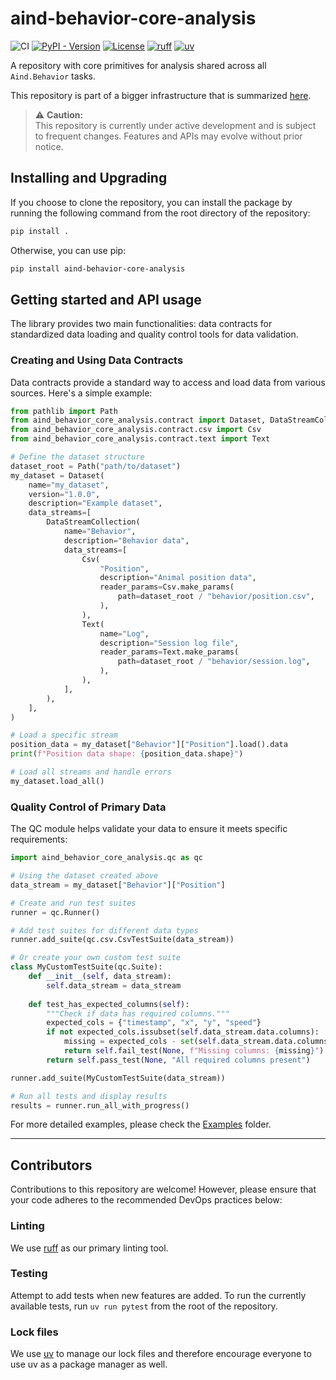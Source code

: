 # aind-behavior-core-analysis

![CI](https://github.com/AllenNeuralDynamics/Aind.Behavior.CoreAnalysis/actions/workflows/ci.yml/badge.svg)
[![PyPI - Version](https://img.shields.io/pypi/v/aind-behavior-core-analysis)](https://pypi.org/project/aind-behavior-core-analysis/)
[![License](https://img.shields.io/badge/license-MIT-brightgreen)](LICENSE)
[![ruff](https://img.shields.io/endpoint?url=https://raw.githubusercontent.com/astral-sh/ruff/main/assets/badge/v2.json)](https://github.com/astral-sh/ruff)
[![uv](https://img.shields.io/endpoint?url=https://raw.githubusercontent.com/astral-sh/uv/main/assets/badge/v0.json)](https://github.com/astral-sh/uv)

A repository with core primitives for analysis shared across all `Aind.Behavior` tasks.

This repository is part of a bigger infrastructure that is summarized [here](https://github.com/AllenNeuralDynamics/Aind.Behavior.Services).

> ⚠️ **Caution:**  
> This repository is currently under active development and is subject to frequent changes. Features and APIs may evolve without prior notice.

## Installing and Upgrading

If you choose to clone the repository, you can install the package by running the following command from the root directory of the repository:

```bash
pip install .
```

Otherwise, you can use pip:

```bash
pip install aind-behavior-core-analysis
```

## Getting started and API usage

The library provides two main functionalities: data contracts for standardized data loading and quality control tools for data validation.

### Creating and Using Data Contracts

Data contracts provide a standard way to access and load data from various sources. Here's a simple example:

```python
from pathlib import Path
from aind_behavior_core_analysis.contract import Dataset, DataStreamCollection
from aind_behavior_core_analysis.contract.csv import Csv
from aind_behavior_core_analysis.contract.text import Text

# Define the dataset structure
dataset_root = Path("path/to/dataset")
my_dataset = Dataset(
    name="my_dataset",
    version="1.0.0",
    description="Example dataset",
    data_streams=[
        DataStreamCollection(
            name="Behavior",
            description="Behavior data",
            data_streams=[
                Csv(
                    "Position",
                    description="Animal position data",
                    reader_params=Csv.make_params(
                        path=dataset_root / "behavior/position.csv",
                    ),
                ),
                Text(
                    name="Log",
                    description="Session log file",
                    reader_params=Text.make_params(
                        path=dataset_root / "behavior/session.log",
                    ),
                ),
            ],
        ),
    ],
)

# Load a specific stream
position_data = my_dataset["Behavior"]["Position"].load().data
print(f"Position data shape: {position_data.shape}")

# Load all streams and handle errors
my_dataset.load_all()
```

### Quality Control of Primary Data

The QC module helps validate your data to ensure it meets specific requirements:

```python
import aind_behavior_core_analysis.qc as qc

# Using the dataset created above
data_stream = my_dataset["Behavior"]["Position"]

# Create and run test suites
runner = qc.Runner()

# Add test suites for different data types
runner.add_suite(qc.csv.CsvTestSuite(data_stream))

# Or create your own custom test suite
class MyCustomTestSuite(qc.Suite):
    def __init__(self, data_stream):
        self.data_stream = data_stream
        
    def test_has_expected_columns(self):
        """Check if data has required columns."""
        expected_cols = {"timestamp", "x", "y", "speed"}
        if not expected_cols.issubset(self.data_stream.data.columns):
            missing = expected_cols - set(self.data_stream.data.columns)
            return self.fail_test(None, f"Missing columns: {missing}")
        return self.pass_test(None, "All required columns present")

runner.add_suite(MyCustomTestSuite(data_stream))

# Run all tests and display results
results = runner.run_all_with_progress()
```

For more detailed examples, please check the [Examples](./examples/) folder.

---

## Contributors

Contributions to this repository are welcome! However, please ensure that your code adheres to the recommended DevOps practices below:

### Linting

We use [ruff](https://docs.astral.sh/ruff/) as our primary linting tool.

### Testing

Attempt to add tests when new features are added.
To run the currently available tests, run `uv run pytest` from the root of the repository.

### Lock files

We use [uv](https://docs.astral.sh/uv/) to manage our lock files and therefore encourage everyone to use uv as a package manager as well.